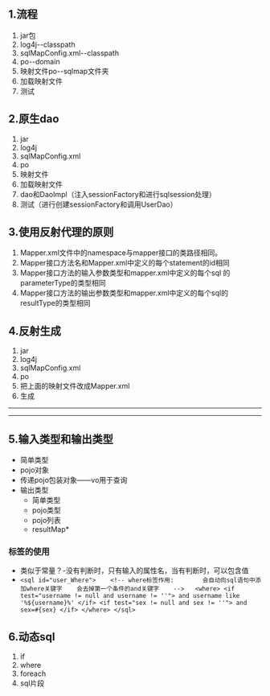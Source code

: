## 1.流程
1. jar包
2. log4j--classpath
3. sqlMapConfig.xml--classpath
3. po--domain
4. 映射文件po--sqlmap文件夹
5. 加载映射文件
6. 测试

## 2.原生dao
1. jar
2. log4j
3. sqlMapConfig.xml
4. po
5. 映射文件
6. 加载映射文件
7. dao和DaoImpl（注入sessionFactory和进行sqlsession处理）
8. 测试（进行创建sessionFactory和调用UserDao）

## 3.使用反射代理的原则
1. Mapper.xml文件中的namespace与mapper接口的类路径相同。
2. Mapper接口方法名和Mapper.xml中定义的每个statement的id相同 
3. Mapper接口方法的输入参数类型和mapper.xml中定义的每个sql 的parameterType的类型相同
4. Mapper接口方法的输出参数类型和mapper.xml中定义的每个sql的resultType的类型相同
## 4.反射生成
1. jar
2. log4j
3. sqlMapConfig.xml
4. po
5. 把上面的映射文件改成Mapper.xml
6. 生成



----------

----------
## 5.输入类型和输出类型
- 简单类型
- pojo对象
- 传递pojo包装对象——vo用于查询
- 输出类型
	- 简单类型
	- pojo类型
	- pojo列表
	- resultMap*

### <sql>标签的使用
- 类似于常量？-没有判断时，只有输入的属性名，当有判断时，可以包含值
- `<sql id="user_Where">   
		<!-- where标签作用:       
				会自动向sql语句中添加where关键字   
				会去掉第一个条件的and关键字   
			 -->  
		<where>
			<if test="username != null and username != ''">
				and username like '%${username}%'
			</if>
			<if test="sex != null and sex != ''">
				and sex=#{sex}
			</if>
		</where>
	</sql>`

## 6.动态sql
1. if
2. where
3. foreach
4. sql片段